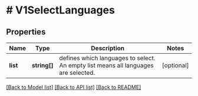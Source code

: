# # V1SelectLanguages

## Properties

Name | Type | Description | Notes
------------ | ------------- | ------------- | -------------
**list** | **string[]** | defines which languages to select. An empty list means all languages are selected. | [optional]

[[Back to Model list]](../../README.md#models) [[Back to API list]](../../README.md#endpoints) [[Back to README]](../../README.md)
